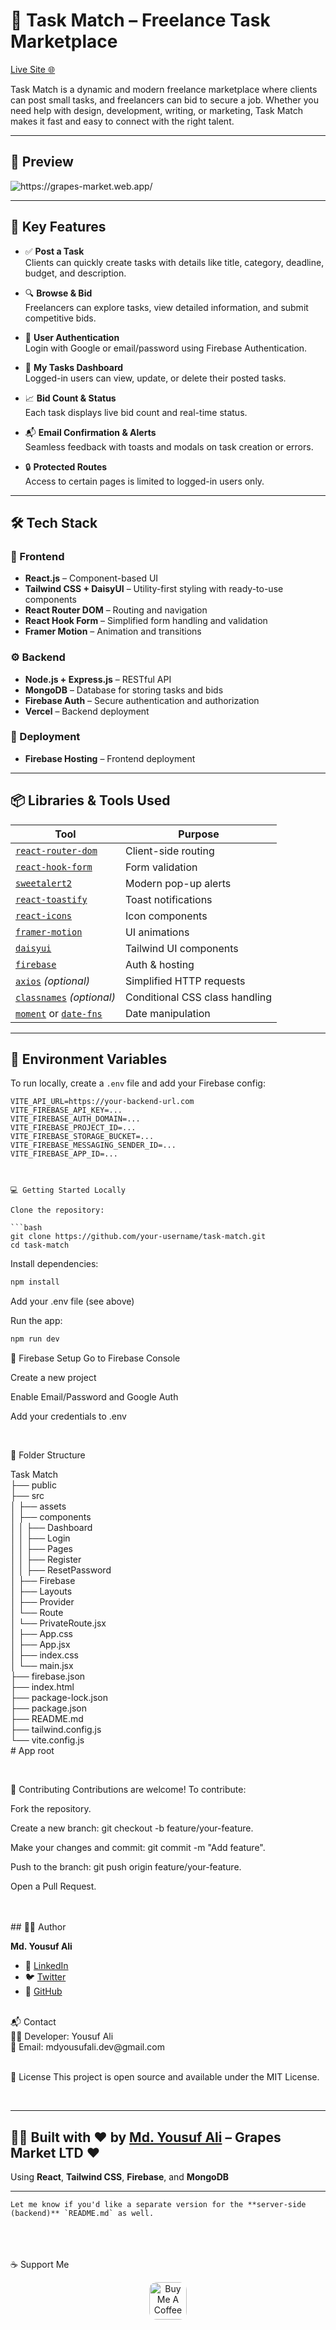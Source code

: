 # 🍇 Task Match – Freelance Task Marketplace

[Live Site 🌐](https://grapes-market.web.app)

Task Match is a dynamic and modern freelance marketplace where clients can post small tasks, and freelancers can bid to secure a job. Whether you need help with design, development, writing, or marketing, Task Match makes it fast and easy to connect with the right talent.

---

## 📸 Preview

<img src="https://i.ibb.co/NgNNMbbF/taskmatch-view.jpg" alt="https://grapes-market.web.app/"  style="max-width: 100%;">

---

## 🌟 Key Features

- ✅ **Post a Task**  
  Clients can quickly create tasks with details like title, category, deadline, budget, and description.

- 🔍 **Browse & Bid**  
  Freelancers can explore tasks, view detailed information, and submit competitive bids.

- 👤 **User Authentication**  
  Login with Google or email/password using Firebase Authentication.

- 💼 **My Tasks Dashboard**  
  Logged-in users can view, update, or delete their posted tasks.

- 📈 **Bid Count & Status**  
  Each task displays live bid count and real-time status.

- 📬 **Email Confirmation & Alerts**  
  Seamless feedback with toasts and modals on task creation or errors.

- 🔒 **Protected Routes**  
  Access to certain pages is limited to logged-in users only.

---

## 🛠 Tech Stack

### 🔧 Frontend
- **React.js** – Component-based UI
- **Tailwind CSS + DaisyUI** – Utility-first styling with ready-to-use components
- **React Router DOM** – Routing and navigation
- **React Hook Form** – Simplified form handling and validation
- **Framer Motion** – Animation and transitions

### ⚙️ Backend
- **Node.js + Express.js** – RESTful API
- **MongoDB** – Database for storing tasks and bids
- **Firebase Auth** – Secure authentication and authorization
- **Vercel** – Backend deployment

### 🚀 Deployment
- **Firebase Hosting** – Frontend deployment

---

## 📦 Libraries & Tools Used

| Tool | Purpose |
|------|---------|
| [`react-router-dom`](https://www.npmjs.com/package/react-router-dom) | Client-side routing |
| [`react-hook-form`](https://www.npmjs.com/package/react-hook-form) | Form validation |
| [`sweetalert2`](https://www.npmjs.com/package/sweetalert2) | Modern pop-up alerts |
| [`react-toastify`](https://www.npmjs.com/package/react-toastify) | Toast notifications |
| [`react-icons`](https://www.npmjs.com/package/react-icons) | Icon components |
| [`framer-motion`](https://www.npmjs.com/package/framer-motion) | UI animations |
| [`daisyui`](https://www.npmjs.com/package/daisyui) | Tailwind UI components |
| [`firebase`](https://www.npmjs.com/package/firebase) | Auth & hosting |
| [`axios`](https://www.npmjs.com/package/axios) *(optional)* | Simplified HTTP requests |
| [`classnames`](https://www.npmjs.com/package/classnames) *(optional)* | Conditional CSS class handling |
| [`moment`](https://www.npmjs.com/package/moment) or [`date-fns`](https://www.npmjs.com/package/date-fns) | Date manipulation |

---

## 🔐 Environment Variables

To run locally, create a `.env` file and add your Firebase config:

```env
VITE_API_URL=https://your-backend-url.com
VITE_FIREBASE_API_KEY=...
VITE_FIREBASE_AUTH_DOMAIN=...
VITE_FIREBASE_PROJECT_ID=...
VITE_FIREBASE_STORAGE_BUCKET=...
VITE_FIREBASE_MESSAGING_SENDER_ID=...
VITE_FIREBASE_APP_ID=...



💻 Getting Started Locally

Clone the repository:

```bash
git clone https://github.com/your-username/task-match.git
cd task-match
```


Install dependencies:

```bash
npm install
```

Add your .env file (see above)


Run the app:

```bash
npm run dev
```

🔐 Firebase Setup
Go to Firebase Console

Create a new project

Enable Email/Password and Google Auth

Add your credentials to .env

<br/>

📁 Folder Structure

Task Match<br/>
├── public<br/>
├── src<br/>
│   ├── assets<br/>
│   ├── components<br/>
│   │   ├── Dashboard<br/>
│   │   ├── Login<br/>
│   │   ├── Pages<br/>
│   │   ├── Register<br/>
│   │   ├── ResetPassword<br/>
│   ├── Firebase<br/>
│   ├── Layouts<br/>
│   ├── Provider<br/>
│   └── Route<br/>
│       └── PrivateRoute.jsx<br/>
│   ├── App.css<br/>
│   ├── App.jsx<br/>
│   ├── index.css<br/>
│   └── main.jsx<br/>
├── firebase.json<br/>
├── index.html<br/>
├── package-lock.json<br/>
├── package.json<br/>
├── README.md<br/>
├── tailwind.config.js<br/>
└── vite.config.js<br/>
           # App root <br/>


<br/>


🤝 Contributing
Contributions are welcome! To contribute:

Fork the repository.

Create a new branch: git checkout -b feature/your-feature.

Make your changes and commit: git commit -m "Add feature".

Push to the branch: git push origin feature/your-feature.

Open a Pull Request.

<br/>
<br/>
## 🧑‍💻 Author

**Md. Yousuf Ali**

- 🔗 [LinkedIn](https://www.linkedin.com/in/yousufali156/)
- 🐦 [Twitter](https://twitter.com/mdyousufali001)
- 📂 [GitHub](https://github.com/yousufali156)

<br/>
📬 Contact <br/>
👨‍💻 Developer: Yousuf Ali <br/>
📧 Email: mdyousufali.dev@gmail.com <br/>

<br/>

📄 License
This project is open source and available under the MIT License.

<br/>

---

## 👨‍💻 Built with ❤️ by [Md. Yousuf Ali](https://www.linkedin.com/in/yousuf-ali-656744141/) – Grapes Market LTD ❤️  
Using **React**, **Tailwind CSS**, **Firebase**, and **MongoDB**

---
```
Let me know if you'd like a separate version for the **server-side (backend)** `README.md` as well.
```
<br/>
<br/>
<br/>
☕ Support Me
<p align="center"> <a href="https://www.buymeacoffee.com/yousufali156" target="_blank"> <img src="https://cdn.buymeacoffee.com/buttons/v2/default-yellow.png" alt="Buy Me A Coffee" height="60" style="border-radius:12px" /> </a> </p>
